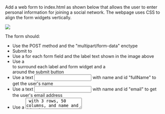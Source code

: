 ﻿Add a web form to index.html as shown below that allows the user to enter personal information for joining a social network. The webpage uses CSS to align the form widgets vertically. 

![](Aspose.Words.830d3f98-3637-42a1-bb30-3824c1363081.001.png)

The form should: 

- Use the POST method and the "multipart/form-data" enctype 
- Submit to  
- Use a <label> for each form field and the label text shown in the image above 
- Use a <div> to surround each label and form widget and a <div> around the submit button 
- Use a text <input> with name and id "fullName" to get the user's name 
- Use a text <input> with name and id "email" to get the user's email address 
- Use a <textarea> with 3 rows, 50 columns, and name and id "about" to get a short description about the user 
- Use a text <input> with type "file" and name and id "picture" to get the user's image 
- Use a submit <input> button 
- Use the required attribute for name and email fields 
